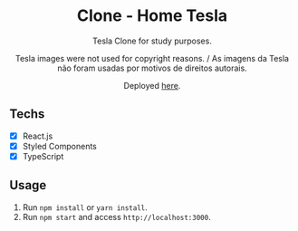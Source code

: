 <h1 align="center">
Clone - Home Tesla
</h1>

<p align="center">Tesla Clone for study purposes.</p>
<p align="center">Tesla images were not used for copyright reasons. / As imagens da Tesla não foram usadas por motivos de direitos autorais.</p>
<p align="center">Deployed <a href="http://clone-tesla.jazielcavalcante.pe.hu/">here</a>.</p>

## Techs

- [x] React.js
- [x] Styled Components
- [x] TypeScript

## Usage

1. Run `npm install` or `yarn install`.<br />
2. Run `npm start` and access `http://localhost:3000`.<br />
